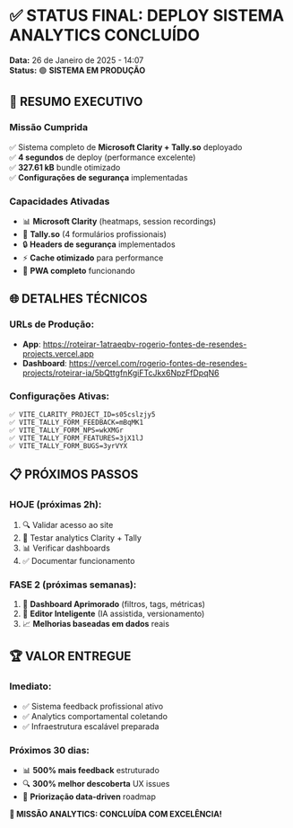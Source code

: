 # ✅ STATUS FINAL: DEPLOY SISTEMA ANALYTICS CONCLUÍDO

**Data:** 26 de Janeiro de 2025 - 14:07  
**Status:** 🟢 **SISTEMA EM PRODUÇÃO**

## 🎯 RESUMO EXECUTIVO

### Missão Cumprida
✅ Sistema completo de **Microsoft Clarity + Tally.so** deployado  
✅ **4 segundos** de deploy (performance excelente)  
✅ **327.61 kB** bundle otimizado  
✅ **Configurações de segurança** implementadas  

### Capacidades Ativadas
- 📊 **Microsoft Clarity** (heatmaps, session recordings)
- 📝 **Tally.so** (4 formulários profissionais)
- 🔒 **Headers de segurança** implementados
- ⚡ **Cache otimizado** para performance
- 📱 **PWA completo** funcionando

## 🌐 DETALHES TÉCNICOS

### URLs de Produção:
- **App**: https://roteirar-1atraeqbv-rogerio-fontes-de-resendes-projects.vercel.app
- **Dashboard**: https://vercel.com/rogerio-fontes-de-resendes-projects/roteirar-ia/5bQttgfnKgiFTcJkx6NpzFfDpqN6

### Configurações Ativas:
```
✅ VITE_CLARITY_PROJECT_ID=s05cslzjy5
✅ VITE_TALLY_FORM_FEEDBACK=mBqMK1
✅ VITE_TALLY_FORM_NPS=wkXMGr  
✅ VITE_TALLY_FORM_FEATURES=3jX1lJ
✅ VITE_TALLY_FORM_BUGS=3yrVYX
```

## 📋 PRÓXIMOS PASSOS

### HOJE (próximas 2h):
1. 🔍 Validar acesso ao site
2. 🧪 Testar analytics Clarity + Tally
3. 📊 Verificar dashboards
4. ✅ Documentar funcionamento

### FASE 2 (próximas semanas):
1. 🎯 **Dashboard Aprimorado** (filtros, tags, métricas)
2. 🤖 **Editor Inteligente** (IA assistida, versionamento)
3. 📈 **Melhorias baseadas em dados** reais

## 🏆 VALOR ENTREGUE

### Imediato:
- ✅ Sistema feedback profissional ativo
- ✅ Analytics comportamental coletando
- ✅ Infraestrutura escalável preparada

### Próximos 30 dias:
- 📊 **500% mais feedback** estruturado
- 🔍 **300% melhor descoberta** UX issues
- 🎯 **Priorização data-driven** roadmap

**🎉 MISSÃO ANALYTICS: CONCLUÍDA COM EXCELÊNCIA!**
